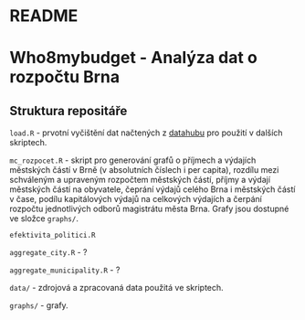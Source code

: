 # README
# Who8mybudget - Analýza dat o rozpočtu Brna

## Struktura repositáře

`load.R` - prvotní vyčištění dat načtených z [datahubu](https://datahub.io/dataset/rozpoctova-data) pro použití v dalších skriptech.

`mc_rozpocet.R` - skript pro generování grafů o příjmech a výdajích městských částí v Brně 
(v absolutních číslech i per capita), rozdílu mezi schváleným a upraveným rozpočtem městských 
částí, příjmy a výdají městských částí na obyvatele, čeprání výdajů celého Brna i 
městských částí v čase, podílu kapitálových výdajů na celkových výdajích a čerpání rozpočtu
jednotlivých odborů magistrátu města Brna.
Grafy jsou dostupné ve složce `graphs/`.

`efektivita_politici.R`

`aggregate_city.R` - ?

`aggregate_municipality.R` - ?

`data/` - zdrojová a zpracovaná data použitá ve skriptech.

`graphs/` - grafy.
